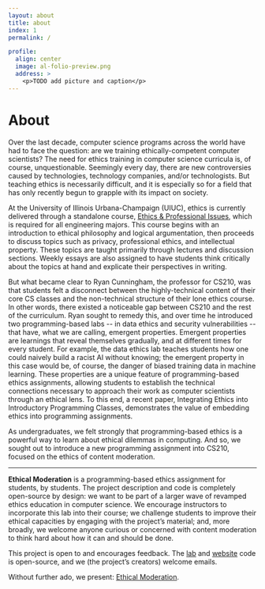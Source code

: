```yaml
---
layout: about
title: about
index: 1
permalink: /

profile:
  align: center
  image: al-folio-preview.png
  address: >
    <p>TODO add picture and caption</p>
---
```


# About

Over the last decade, computer science programs across the world have had to face the question: are we training ethically-competent
computer scientists? The need for ethics training in computer science curricula is, of course, unquestionable. Seemingly every day,
there are new controversies caused by technologies, technology companies, and/or technologists. But teaching ethics is necessarily
difficult, and it is especially so for a field that has only recently begun to grapple with its impact on society.

At the University of Illinois Urbana-Champaign (UIUC), ethics is currently delivered through a standalone course,
[Ethics & Professional Issues](https://cs.illinois.edu/academics/courses/cs210), which is required for all engineering majors. This course begins with an introduction
to ethical philosophy and logical argumentation, then proceeds to discuss topics such as privacy, professional ethics,
and intellectual property. These topics are taught primarily through lectures and discussion sections. Weekly essays
are also assigned to have students think critically about the topics at hand and explicate their perspectives in writing.

But what became clear to Ryan Cunningham, the professor for CS210, was that students felt a disconnect between the highly-technical
content of their core CS classes and the non-technical structure of their lone ethics course. In other words, there existed a
noticeable gap between CS210 and the rest of the curriculum. Ryan sought to remedy this, and over time he introduced two programming-based
labs -- in data ethics and security vulnerabilities -- that have, what we are calling, emergent properties. Emergent properties are
learnings that reveal themselves gradually, and at different times for every student. For example, the data ethics lab teaches students
how one could naively build a racist AI without knowing; the emergent property in this case would be, of course, the danger of biased
training data in machine learning. These properties are a unique feature of programming-based ethics assignments, allowing students
to establish the technical connections necessary to approach their work as computer scientists through an ethical lens. To this end,
a recent paper, Integrating Ethics into Introductory Programming Classes, demonstrates the value of embedding ethics into programming
assignments.

As undergraduates, we felt strongly that programming-based ethics is a powerful way to learn about ethical dilemmas in computing.
And so, we sought out to introduce a new programming assignment into CS210, focused on the ethics of content moderation.

---

**Ethical Moderation** is a programming-based ethics assignment for students, by students. The project description and code is
completely open-source by design: we want to be part of a larger wave of revamped ethics education in computer science.
We encourage instructors to incorporate this lab into their course; we challenge students to improve their ethical
capacities by engaging with the project’s material; and, more broadly, we welcome anyone curious or concerned with content
moderation to think hard about how it can and should be done.

This project is open to and encourages feedback. The [lab](https://github.com/dylanirlbeck/hackillinois-2021) and [website](https://github.com/dylanirlbeck/content-moderation-lab) code is open-source, and we (the project’s creators) welcome emails.

Without further ado, we present: [Ethical Moderation](https://dylanirlbeck.github.io/content-moderation-lab/project).

